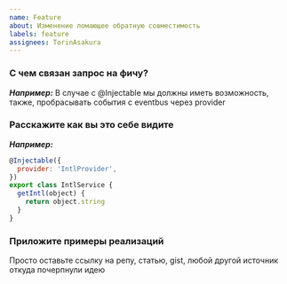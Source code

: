 ```yaml
---
name: Feature
about: Изменение ломающее обратную совместимость
labels: feature
assignees: TorinAsakura
---
```


### С чем связан запрос на фичу?

**_Например:_**
В случае с @Injectable мы должны иметь возможность, также, пробрасывать события с eventbus через provider

### Расскажите как вы это себе видите

**_Например:_**

```javascript
@Injectable({
  provider: 'IntlProvider',
})
export class IntlService {
  getIntl(object) {
    return object.string
  }
}
```

### Приложите примеры реализаций

Просто оставьте ссылку на репу, статью, gist, любой другой источник откуда почерпнули идею
